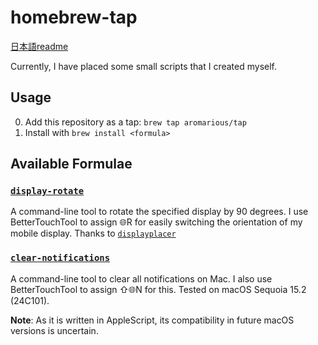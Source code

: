 # homebrew-tap

[日本語readme](readme.ja.md)

Currently, I have placed some small scripts that I created myself.

## Usage

0. Add this repository as a tap: `brew tap aromarious/tap`
1. Install with `brew install <formula>`

## Available Formulae

### [`display-rotate`](https://github.com/aromarious/display-rotate)

A command-line tool to rotate the specified display by 90 degrees. I use BetterTouchTool to assign 🌐R for easily switching the orientation of my mobile display. Thanks to [`displayplacer`](https://github.com/jakehilborn/displayplacer)

### [`clear-notifications`](https://github.com/aromarious/clear-notifications)

A command-line tool to clear all notifications on Mac. I also use BetterTouchTool to assign ⇧🌐N for this. Tested on macOS Sequoia 15.2 (24C101).

**Note**: As it is written in AppleScript, its compatibility in future macOS versions is uncertain.
